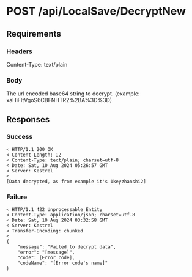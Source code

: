 # POST /api/LocalSave/DecryptNew
## Requirements
### Headers
Content-Type: text/plain
### Body
The url encoded base64 string to decrypt. (example: xaHiFItVgoS6CBFNHTR2%2BA%3D%3D)
## Responses
### Success
```
< HTTP/1.1 200 OK
< Content-Length: 12
< Content-Type: text/plain; charset=utf-8
< Date: Sat, 10 Aug 2024 05:26:57 GMT
< Server: Kestrel
<
[Data decrypted, as from example it's 1keyzhanshi2]
```
### Failure
```
< HTTP/1.1 422 Unprocessable Entity
< Content-Type: application/json; charset=utf-8
< Date: Sat, 10 Aug 2024 03:32:58 GMT
< Server: Kestrel
< Transfer-Encoding: chunked
<
{
    "message": "Failed to decrypt data",
    "error": "[message]",
    "code": [Error code],
    "codeName": "[Error code's name]"
}
```